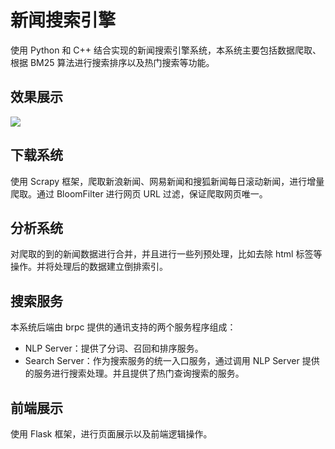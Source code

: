 # 新闻搜索引擎
使用 Python 和 C++ 结合实现的新闻搜索引擎系统，本系统主要包括数据爬取、根据 BM25 算法进行搜索排序以及热门搜索等功能。

## 效果展示
![](https://github.com/hiyoung123/NewsSearchEngine/blob/master/Resource/Sep-04-2021%2017-58-34.gif)
## 下载系统

使用 Scrapy 框架，爬取新浪新闻、网易新闻和搜狐新闻每日滚动新闻，进行增量爬取。通过 BloomFilter 进行网页 URL 过滤，保证爬取网页唯一。

## 分析系统 

对爬取的到的新闻数据进行合并，并且进行一些列预处理，比如去除 html 标签等操作。并将处理后的数据建立倒排索引。

## 搜索服务

本系统后端由 brpc 提供的通讯支持的两个服务程序组成：

* NLP Server：提供了分词、召回和排序服务。
* Search Server：作为搜索服务的统一入口服务，通过调用 NLP Server 提供的服务进行搜索处理。并且提供了热门查询搜索的服务。

## 前端展示

使用 Flask 框架，进行页面展示以及前端逻辑操作。

